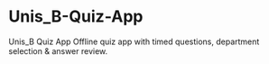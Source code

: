 # Unis_B-Quiz-App
Unis_B Quiz App Offline quiz app with timed questions, department selection &amp; answer review.
